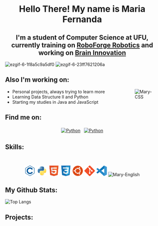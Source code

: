 
<h1 align="center">Hello There! My name is Maria Fernanda</h1>

<h2 align="center">I'm a student of Computer Science at UFU, currently training on <a href="https://roboforgeufu.github.io/">RoboForge Robotics</a> 
and working on <a href="https://inovacaobrain.com.br/">Brain Innovation</a></h2>

![ezgif-6-1f8a5c9a5df0](https://user-images.githubusercontent.com/57708477/138342949-17130cae-1df3-47e2-8e65-7c318ce2d0c8.gif)
![ezgif-6-23ff7621206a](https://user-images.githubusercontent.com/57708477/138342935-12d92c3a-7cf2-4ecc-91fa-2a627e7c2d18.gif)

## Also I'm working on:
<img align="right" alt="Mary-CSS" height="90" width="80" src="https://user-images.githubusercontent.com/57708477/130838973-baf70203-a938-49f7-88ba-93893839e216.png">

- Personal projects, always trying to learn more
- Learning Data Structure II and Python
- Starting my studies in Java and JavaScript

## Find me on:


<p align="center">
 <a href="https://www.linkedin.com/in/maria-fernanda-gouveia-083374218/" target="_blank" rel="noopener noreferrer"> <img src="https://cdn.jsdelivr.net/npm/simple-icons@v3/icons/linkedin.svg" alt="Python" height="40" style="vertical-align:top; margin:4px"></a>
 <a href="mailto:mariagouveia.comp@gmail.com"> <img src="https://cdn.jsdelivr.net/npm/simple-icons@v3/icons/gmail.svg" alt="Python" height="40" style="vertical-align:top; margin:4px"></a>
</p>
 
## Skills:

 
 <div style="display: inline_block"><br> 
 <p align = "center">
  <img alt="Mary-C" height="35" width="35" src="https://github.com/devicons/devicon/blob/master/icons/c/c-line.svg">  
  <img alt="Mary-Python" height="35" width="35" src="https://github.com/devicons/devicon/blob/master/icons/python/python-original.svg">
  <img alt="Mary-HTML" height="35" width="35" src="https://github.com/devicons/devicon/blob/master/icons/html5/html5-original.svg">
  <img alt="Mary-CSS" height="35" width="35" src="https://github.com/devicons/devicon/blob/master/icons/css3/css3-original.svg">
  
  <img alt="Mary-Ubuntu" height="35" width="35" src="https://github.com/devicons/devicon/blob/master/icons/ubuntu/ubuntu-plain.svg">
  <img alt="Mary-Git" height="35" width="35" src="https://github.com/devicons/devicon/blob/master/icons/git/git-original.svg">
  <img alt="Mary-Vscode" height="35" width="35" src="https://github.com/devicons/devicon/blob/master/icons/vscode/vscode-original.svg">
  
  <img  alt="Mary-English" height="35" width="35" src="https://user-images.githubusercontent.com/57708477/130839211-2107f09f-56b6-4e56-9d41-5533930befed.png">
  </p>

##  My Github Stats:
  
   ![Top Langs](https://github-readme-stats.vercel.app/api/top-langs/?username=lordmary&theme=github_dark)
  
## Projects:
</div>
